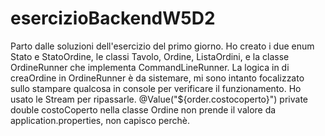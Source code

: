 # esercizioBackendW5D2

Parto dalle soluzioni dell'esercizio del primo giorno. Ho creato i due enum Stato e StatoOrdine, le classi Tavolo, Ordine, ListaOrdini, e la classe OrdineRunner che
implementa CommandLineRunner. La logica in di creaOrdine in OrdineRunner è da sistemare, mi sono intanto focalizzato sullo stampare qualcosa in console per verificare
il funzionamento. 
Ho usato le Stream per ripassarle.
@Value("${order.costocoperto}") private double costoCoperto nella classe Ordine non prende il valore da application.properties, non capisco perchè.
